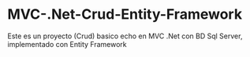 # MVC-.Net-Crud-Entity-Framework
Este es un proyecto (Crud) basico echo en MVC .Net con BD Sql Server, implementado con Entity Framework
